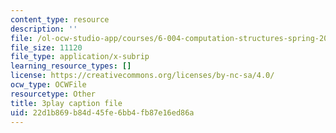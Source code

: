 ```yaml
---
content_type: resource
description: ''
file: /ol-ocw-studio-app/courses/6-004-computation-structures-spring-2017/22d1b869b84d45fe6bb4fb87e16ed86a_Sqhb-TGC4aQ.srt
file_size: 11120
file_type: application/x-subrip
learning_resource_types: []
license: https://creativecommons.org/licenses/by-nc-sa/4.0/
ocw_type: OCWFile
resourcetype: Other
title: 3play caption file
uid: 22d1b869-b84d-45fe-6bb4-fb87e16ed86a
---
```

